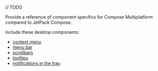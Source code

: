 [//]: # (title: Platform-specific components)

// TODO

Provide a reference of component specifics for Compose Multiplatform compared to JetPack Compose.

Include these desktop components:
* [context menu](https://github.com/JetBrains/compose-multiplatform/tree/master/tutorials/Context_Menu)
* [menu bar](https://github.com/JetBrains/compose-multiplatform/tree/master/tutorials/Tray_Notifications_MenuBar_new#menubar)
* [scrollbars](https://github.com/JetBrains/compose-multiplatform/tree/master/tutorials/Desktop_Components#scrollbars)
* [tooltips]( https://github.com/JetBrains/compose-multiplatform/tree/master/tutorials/Desktop_Components#tooltips)
* [notifications in the tray](https://github.com/JetBrains/compose-multiplatform/tree/master/tutorials/Tray_Notifications_MenuBar_new#what-is-covered).


